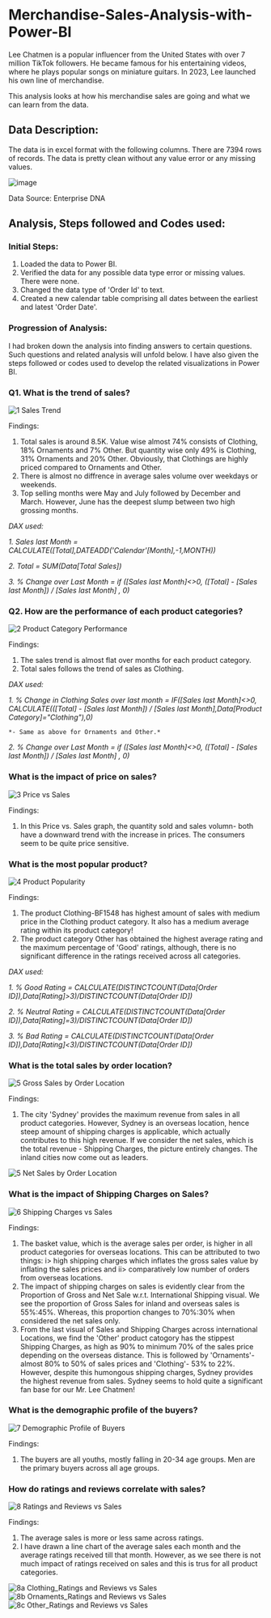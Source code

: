 # Merchandise-Sales-Analysis-with-Power-BI

Lee Chatmen is a popular influencer from the United States with over 7 million TikTok followers. He became famous for his entertaining videos, where he plays popular songs on miniature guitars. In 2023, Lee launched his own line of merchandise. 

This analysis looks at how his merchandise sales are going and what we can learn from the data.

## Data Description:

The data is in excel format with the following columns. There are 7394 rows of records. The data is pretty clean without any value error or any missing values.

![image](https://github.com/user-attachments/assets/f4307a19-1554-4668-ace0-d898339e5a04)

Data Source: Enterprise DNA

## Analysis, Steps followed and Codes used:

### Initial Steps:

1. Loaded the data to Power BI.
2. Verified the data for any possible data type error or missing values. There were none.
3. Changed the data type of 'Order Id' to text.
4. Created a new calendar table comprising all dates between the earliest and latest 'Order Date'.

### Progression of Analysis:

I had broken down the analysis into finding answers to certain questions. Such questions and related analysis will unfold below.
I have also given the steps followed or codes used to develop the related visualizations in Power BI.

### Q1. What is the trend of sales?

![1  Sales Trend](https://github.com/user-attachments/assets/f84cb91f-72fc-4385-b0a9-2e6c2dfbda78)

Findings:

1. Total sales is around 8.5K. Value wise almost 74% consists of Clothing, 18% Ornaments and 7% Other. But quantity wise only 49% is Clothing, 31% Ornaments and 20% Other. Obviously, that Clothings are highly priced compared to Ornaments and Other.
2. There is almost no diffrence in average sales volume over weekdays or weekends.
3. Top selling months were May and July followed by December and March. However, June has the deepest slump between two high grossing months.

*DAX used:*

*1. Sales last Month = CALCULATE([Total],DATEADD('Calendar'[Month],-1,MONTH))*

*2. Total = SUM(Data[Total Sales])*

*3. % Change over Last Month = if ([Sales last Month]<>0, ([Total] - [Sales last Month]) / [Sales last Month] , 0)*

### Q2. How are the performance of each product categories?

![2  Product Category Performance](https://github.com/user-attachments/assets/c1416926-d2a7-4de9-bf3f-89fa906c5465)

Findings:

1. The sales trend is almost flat over months for each product category.
2. Total sales follows the trend of sales as Clothing.

*DAX used:*

*1. % Change in Clothing Sales over last month = IF([Sales last Month]<>0, CALCULATE(([Total] - [Sales last Month]) / [Sales last Month],Data[Product Category]="Clothing"),0)*

    *- Same as above for Ornaments and Other.*
    
*2. % Change over Last Month = if ([Sales last Month]<>0, ([Total] - [Sales last Month]) / [Sales last Month] , 0)*

### What is the impact of price on sales?

![3  Price vs  Sales](https://github.com/user-attachments/assets/1c0a95a8-4c3b-4e0b-8f0a-7a36c2b01d8f)

Findings:

1. In this Price vs. Sales graph, the quantity sold and sales volumn- both have a downward trend with the increase in prices. The consumers seem to be quite price sensitive. 

### What is the most popular product?

![4  Product Popularity](https://github.com/user-attachments/assets/28ec02fb-bf86-4042-8424-6436668a95db)

Findings:

1. The product Clothing-BF1548 has highest amount of sales with medium price in the Clothing product category. It also has a medium average rating within its product category!
2. The product category Other has obtained the highest average rating and the maximum percentage of 'Good' ratings, although, there is no significant difference in the ratings received across all categories.

*DAX used:*

*1. % Good Rating = CALCULATE(DISTINCTCOUNT(Data[Order ID]),Data[Rating]>3)/DISTINCTCOUNT(Data[Order ID])*

*2. % Neutral Rating = CALCULATE(DISTINCTCOUNT(Data[Order ID]),Data[Rating]=3)/DISTINCTCOUNT(Data[Order ID])*

*3. % Bad Rating = CALCULATE(DISTINCTCOUNT(Data[Order ID]),Data[Rating]<3)/DISTINCTCOUNT(Data[Order ID])*

### What is the total sales by order location?

![5  Gross Sales by Order Location](https://github.com/user-attachments/assets/c05a9b68-9b59-49fb-bb95-8d85cbe2abdb)

Findings:

1. The city 'Sydney' provides the maximum revenue from sales in all product categories.
   However, Sydney is an overseas location, hence steep amount of shipping charges is applicable, which actually contributes to this high revenue.
   If we consider the net sales, which is the total revenue - Shipping Charges, the picture entirely changes. The inland cities now come out as leaders.

![5  Net Sales by Order Location](https://github.com/user-attachments/assets/e6f6abb1-1dbb-4f71-8d41-059cbc623b0d)

### What is the impact of Shipping Charges on Sales?

![6  Shipping Charges vs  Sales](https://github.com/user-attachments/assets/42dc2b52-c1ec-4486-b575-c1d58871001d)

Findings:

1. The basket value, which is the average sales per order, is higher in all product categories for overseas locations. This can be attributed to two things: i> high shipping charges which inflates the gross sales value by inflating the sales prices and ii> comparatively low number of orders from overseas locations.
2. The impact of shipping charges on sales is evidently clear from the Proportion of Gross and Net Sale w.r.t. International Shipping visual. We see the proportion of Gross Sales for inland and overseas sales is 55%:45%. Whereas, this proportion changes to 70%:30% when considered the net sales only.
3. From the last visual of Sales and Shipping Charges across international Locations, we find the 'Other' product catogory has the stippest Shipping Charges, as high as 90% to minimum 70% of the sales price depending on the overseas distance.
   This is followed by 'Ornaments'- almost 80% to 50% of sales prices and 'Clothing'- 53% to 22%.
   However, despite this humongous shipping charges, Sydney provides the highest revenue from sales. Sydney seems to hold quite a significant fan base for our Mr. Lee Chatmen!

### What is the demographic profile of the buyers?

![7  Demographic Profile of Buyers](https://github.com/user-attachments/assets/5e64bdd2-a21e-417a-b236-24032b34b408)

Findings:

1. The buyers are all youths, mostly falling in 20-34 age groups. Men are the primary buyers across all age groups.

### How do ratings and reviews correlate with sales?

![8  Ratings and Reviews vs  Sales](https://github.com/user-attachments/assets/e55cd6b3-3df7-4f0e-bd10-3f10fea319a9)

Findings:

1. The average sales is more or less same across ratings.
2. I have drawn a line chart of the average sales each month and the average ratings received till that month. However, as we see there is not much impact of ratings received on sales and this is trus for all product categories.

![8a  Clothing_Ratings and Reviews vs  Sales](https://github.com/user-attachments/assets/7b51532a-11c3-4695-a04d-6e7f1cf96ac8)
![8b  Ornaments_Ratings and Reviews vs  Sales](https://github.com/user-attachments/assets/636d2a13-48c3-44d3-b4f3-5e3ea248605a)
![8c  Other_Ratings and Reviews vs  Sales](https://github.com/user-attachments/assets/c3ea77cd-3d89-4387-844a-b11c5e43b7b1)
